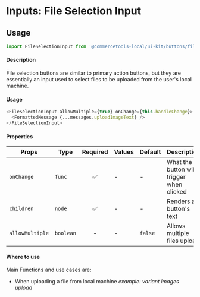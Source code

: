 # Inputs: File Selection Input

## Usage

```js
import FileSelectionInput from '@commercetools-local/ui-kit/buttons/file-selection-input';
```

#### Description

File selection buttons are similar to primary action buttons, but they are essentially an input used to select files to be uploaded from the user's local machine.

#### Usage

```js
<FileSelectionInput allowMultiple={true} onChange={this.handleChange}>
  <FormattedMessage {...messages.uploadImageText} />
</FileSelectionInput>
```

#### Properties

| Props        | Type      | Required | Values | Default | Description                               |
| ------------ | --------- | :------: | ------ | ------- | ----------------------------------------- |
| `onChange`   | `func`    |    ✅    | -      | -       | What the button will trigger when clicked |
| `children`   | `node`    |    ✅    | -      | -       | Renders as button's text                  |
| `allowMultiple` | `boolean` |    -     | -      | `false` | Allows multiple files upload              |

#### Where to use

Main Functions and use cases are:

* When uploading a file from local machine _example: variant images upload_
